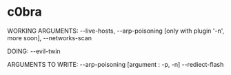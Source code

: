 # c0bra

WORKING ARGUMENTS:
--live-hosts,
--arp-poisoning [only with plugin '-n', more soon],
--networks-scan

DOING:
--evil-twin

ARGUMENTS TO WRITE:
--arp-poisoning [argument : -p, -n]
--rediect-flash

